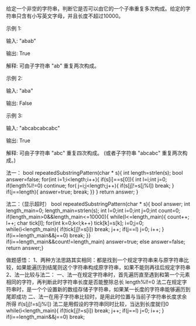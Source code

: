 给定一个非空的字符串，判断它是否可以由它的一个子串重复多次构成。给定的字符串只含有小写英文字母，并且长度不超过10000。

示例 1:

输入: "abab"

输出: True

解释: 可由子字符串 "ab" 重复两次构成。

示例 2:

输入: "aba"

输出: False

示例 3:

输入: "abcabcabcabc"

输出: True

解释: 可由子字符串 "abc" 重复四次构成。 (或者子字符串 "abcabc" 重复两次构成。)


法一：
bool repeatedSubstringPattern(char * s){
    int length=strlen(s);
    bool answer=false;
    for(int i=1;i<length;i++){
        if(s[i]==s[0]){
            int l=i;int j=0;
            if(length%l!=0)
            continue;
            for( j=i;j<length;j++){
                if(s[j]!=s[j%l])
                break;
            }
            if(j==length){
            answer=true;
            break;
        }}
    }
    return answer;
}




法二：（显示超时）
bool repeatedSubstringPattern(char * s){
    bool answer;
    int length_main=0;
    length_main=strlen(s);
    int l=0;int i=0;int j=0;int count=0;
    if(length_main>0&&length_main<=10000){
    while(l<=length_main){
        count++;
        l++;
        char tick[l];
        for(int k=0;k<l;k++)
        tick[k]=s[k];
        i=0;j=0;
        while(i<length_main){
            if(tick[j]!=s[i])
            break;
            j++;
            if(j==l)
            j=0;
            i++;
            }
            if(i==length_main&&j==0)
            break;
        }}
        if(i==length_main&&count!=length_main)
        answer=true;
        else
        answer=false;
        return answer;}
        
        
做题感悟：
1、两种方法思路其实相同：都是找到一个规定字符串来与原字符串比较，如果能遍历到结尾则这个字符串构成原字符串，如果不能则再往后规定字符串
2、法一比较与法二：
一、法一在规定字符串时，首先遍历直至遇到和第一个元素相同的字符，再判断此时字符串长度是否能整除总长  length%l!=0
    法二在规定字符串时，是一个个设置新的数组存储子字符串，如果某一长度的字符串能够遍历到尾即成功
二、法一在用子字符串比较时，是用此时位置与当前子字符串长度求余所得                if(s[j]!=s[j%l])
    法二是用假设的字符串同时比较，当达到长度就归0   
    while(i<length_main){
            if(tick[j]!=s[i])
            break;
            j++;
            if(j==l)
            j=0;
            i++;
            }
            if(i==length_main&&j==0)
            break;
    
